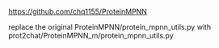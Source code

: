 https://github.com/chq1155/ProteinMPNN

replace the original ProteinMPNN/protein_mpnn_utils.py with prot2chat/ProteinMPNN_m/protein_mpnn_utils.py

